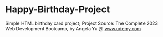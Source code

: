 # Happy-Birthday-Project
Simple HTML birthday card project;
Project Source: The Complete 2023 Web Development Bootcamp, by Angela Yu @ www.udemy.com
